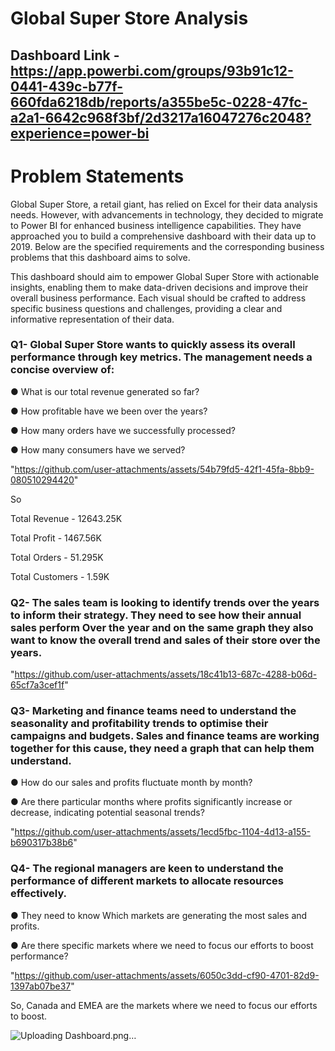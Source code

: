 # Global Super Store Analysis
## Dashboard Link - https://app.powerbi.com/groups/93b91c12-0441-439c-b77f-660fda6218db/reports/a355be5c-0228-47fc-a2a1-6642c968f3bf/2d3217a16047276c2048?experience=power-bi

# Problem Statements

Global Super Store, a retail giant, has relied on Excel for their data analysis needs. However, with advancements in technology, they decided to migrate to Power BI for enhanced business intelligence capabilities. They have approached you to build a comprehensive dashboard with their data up to 2019. Below are the specified requirements and the corresponding business problems that this dashboard aims to solve.

This dashboard should aim to empower Global Super Store with actionable insights, enabling them to make data-driven decisions and improve their overall business performance. Each visual should be crafted to address specific business questions and challenges, providing a clear and informative representation of their data.

### Q1-     Global Super Store wants to quickly assess its overall performance through key metrics. The management needs a concise overview of:
●	    What is our total revenue generated so far?

●	    How profitable have we been over the years?

●	    How many orders have we successfully processed?

●	    How many consumers have we served?

"https://github.com/user-attachments/assets/54b79fd5-42f1-45fa-8bb9-080510294420"

So 

Total Revenue - 12643.25K

Total Profit - 1467.56K

Total Orders - 51.295K

Total Customers - 1.59K

### Q2-     The sales team is looking to identify trends over the years to inform their strategy. They need to see how their annual sales perform Over the year  and on the same graph they also want to know the overall trend and sales of their store over the years.

"https://github.com/user-attachments/assets/18c41b13-687c-4288-b06d-65cf7a3cef1f"


### Q3-    Marketing and finance teams need to understand the seasonality and profitability trends to optimise their campaigns and budgets. Sales and finance teams are working together for this cause, they need a graph that can help them understand.
●	   	How do our sales and profits fluctuate month by month? 

●	   	Are there particular months where profits significantly increase or decrease, indicating potential seasonal trends?

"https://github.com/user-attachments/assets/1ecd5fbc-1104-4d13-a155-b690317b38b6"


### Q4-     The regional managers are keen to understand the performance of different markets to allocate resources effectively.
●	     They need to know Which markets are generating the most sales and profits.

●	     Are there specific markets where we need to focus our efforts to boost performance?


"https://github.com/user-attachments/assets/6050c3dd-cf90-4701-82d9-1397ab07be37"

So, Canada and EMEA are the markets where we need to focus our efforts to boost.


![Uploading Dashboard.png…]()

